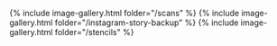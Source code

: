 {% include image-gallery.html folder="/scans" %}
{% include image-gallery.html folder="/instagram-story-backup" %}
{% include image-gallery.html folder="/stencils" %}
